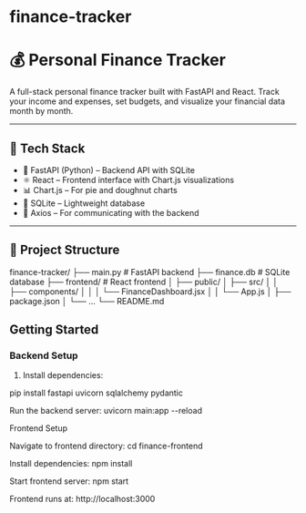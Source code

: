 # finance-tracker
# 💰 Personal Finance Tracker

A full-stack personal finance tracker built with FastAPI and React. Track your income and expenses, set budgets, and visualize your financial data month by month.

---

## 🧰 Tech Stack

- 🐍 FastAPI (Python) – Backend API with SQLite
- ⚛️ React – Frontend interface with Chart.js visualizations
- 📊 Chart.js – For pie and doughnut charts
- 💽 SQLite – Lightweight database
- 🔄 Axios – For communicating with the backend

---

## 📁 Project Structure

finance-tracker/
├── main.py # FastAPI backend
├── finance.db # SQLite database
├── frontend/ # React frontend
│ ├── public/
│ ├── src/
│ │ ├── components/
│ │ │ └── FinanceDashboard.jsx
│ │ └── App.js
│ ├── package.json
│ └── ...
└── README.md

## Getting Started

### Backend Setup

1. Install dependencies:

pip install fastapi uvicorn sqlalchemy pydantic

Run the backend server:
uvicorn main:app --reload

Frontend Setup

Navigate to frontend directory:
cd finance-frontend

Install dependencies:
npm install

Start frontend server:
npm start

Frontend runs at: http://localhost:3000

